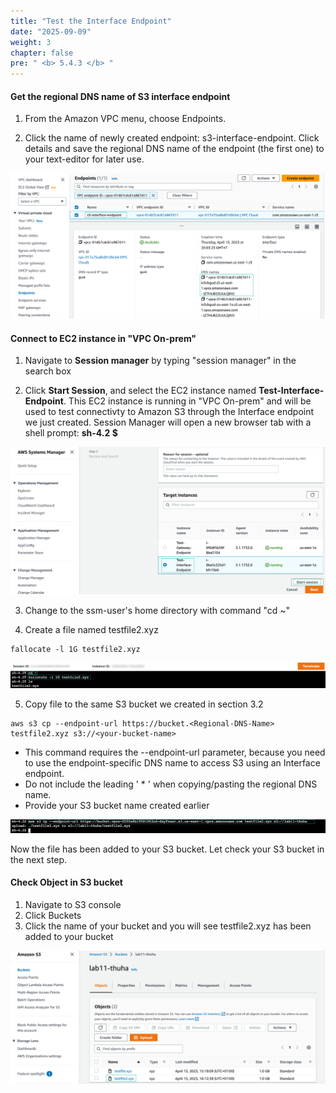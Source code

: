 ```yaml
---
title: "Test the Interface Endpoint"
date: "2025-09-09"
weight: 3
chapter: false
pre: " <b> 5.4.3 </b> "
---
```


#### Get the regional DNS name of S3 interface endpoint

1. From the Amazon VPC menu, choose Endpoints.

2. Click the name of newly created endpoint: s3-interface-endpoint. Click details and save the regional DNS name of the endpoint (the first one) to your text-editor for later use.

![dns name](/images/5-Workshop/5.4-S3-onprem/dns.png)

#### Connect to EC2 instance in "VPC On-prem"

1. Navigate to **Session manager** by typing "session manager" in the search box

2. Click **Start Session**, and select the EC2 instance named **Test-Interface-Endpoint**. This EC2 instance is running in "VPC On-prem" and will be used to test connectivty to Amazon S3 through the Interface endpoint we just created. Session Manager will open a new browser tab with a shell prompt: **sh-4.2 $**

![Start session](/images/5-Workshop/5.4-S3-onprem/start-session.png)

3. Change to the ssm-user's home directory with command "cd ~"

4. Create a file named testfile2.xyz

```
fallocate -l 1G testfile2.xyz
```

![user](/images/5-Workshop/5.4-S3-onprem/cli1.png)

5. Copy file to the same S3 bucket we created in section 3.2

```
aws s3 cp --endpoint-url https://bucket.<Regional-DNS-Name> testfile2.xyz s3://<your-bucket-name>
```

- This command requires the --endpoint-url parameter, because you need to use the endpoint-specific DNS name to access S3 using an Interface endpoint.
- Do not include the leading ' \* ' when copying/pasting the regional DNS name.
- Provide your S3 bucket name created earlier

![copy file](/images/5-Workshop/5.4-S3-onprem/cli2.png)

Now the file has been added to your S3 bucket. Let check your S3 bucket in the next step.

#### Check Object in S3 bucket

1. Navigate to S3 console
2. Click Buckets
3. Click the name of your bucket and you will see testfile2.xyz has been added to your bucket

![check bucket](/images/5-Workshop/5.4-S3-onprem/check-bucket.png)
